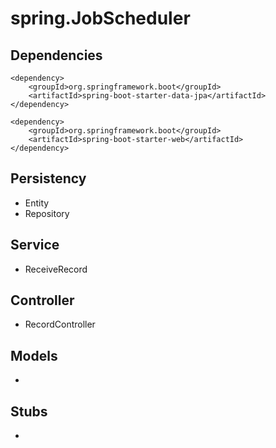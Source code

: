 # spring.JobScheduler

## Dependencies 

````aidl
<dependency>
    <groupId>org.springframework.boot</groupId>
    <artifactId>spring-boot-starter-data-jpa</artifactId>
</dependency>
````
````aidl
<dependency>
    <groupId>org.springframework.boot</groupId>
    <artifactId>spring-boot-starter-web</artifactId>
</dependency>
````
## Persistency
* Entity
* Repository

## Service
* ReceiveRecord

## Controller
* RecordController

## Models
* 

## Stubs
* 
